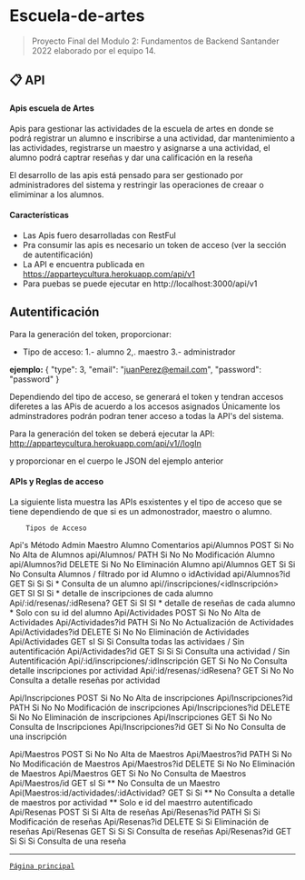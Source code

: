 # Escuela-de-artes

>Proyecto Final del Modulo 2: Fundamentos de Backend Santander 2022 elaborado por el equipo 14.

## 📋 API

#### Apis escuela de Artes
Apis para gestionar las actividades de la escuela de artes en donde se podrá registrar un alumno e inscribirse a una actividad, dar mantenimiento a las actividades, registrarse un maestro y asignarse a una actividad, el alumno podrá captrar reseñas y dar una calificación en la reseña

El desarrollo de las apis está pensado para ser gestionado por administradores del sistema y restringir las operaciones de creaar o elimiminar a los alumnos.

#### Características
- Las Apis fuero desarrolladas con RestFul
- Pra consumir las apis es necesario un token de acceso (ver la sección de autentificación)
- La API e encuentra publicada en https://apparteycultura.herokuapp.com/api/v1
- Para puebas se puede ejecutar en http://localhost:3000/api/v1

## Autentificación
Para la generación del token, proporcionar:
- Tipo de acceso:
    1.- alumno
    2,. maestro
    3.- administrador

**ejemplo:**
{
	"type": 3,
	"email": "juanPerez@email.com",
	"password": "password"
}

Dependiendo del tipo de acceso, se generará el token y tendran accesos diferetes a las APis de acuerdo a los accesos asignados
Únicamente los adminstradores podrán podran tener acceso a todas la API's del sistema.

Para la generación del token se deberá ejecutar la API: 
http://apparteycultura.herokuapp.com/api/v1//logIn

y proporcionar en el cuerpo le JSON del ejemplo anterior

#### APIs y Reglas de acceso
La siguiente lista muestra las APIs esxistentes y el tipo de acceso que se tiene dependiendo de que si es un admonostrador, maestro o alumno.

		Tipos de Acceso			
Api's	Método	Admin	Maestro	Alumno	Comentarios
api/Alumnos	POST	Si	No	No	Alta de Alumnos
api/Alumnos/<id>	PATH	Si	No	No	Modificación Alumno
api/Alumnos?id	DELETE	Si	No	No	Eliminación Alumno
api/Alumnos	GET	Si	Si	No	Consulta Alumnos / filtrado por id Alumno o idActividad
api/Alumnos?id	GET	Si	Si	Si *	Consulta de un alumno
api/<id>/inscripciones/<idInscripción>	GET	SI	SI	Si *	detalle de inscripciones de cada alumno
Api/:id/resenas/:idResena?	GET	Si	SI	SI *	detalle de reseñas de cada alumno
					* Solo con su id del alumno
Api/Actividades	POST	Si	No	No	Alta de Actividades
Api/Actividades?id	PATH	Si	No	No	Actualización de Actividades
Api/Actividades?id	DELETE	Si	No	No	Eliminación de Actividades
Api/Actividades	GET	sI	Si	Si	Consulta todas las actividaes / Sin autentificación
Api/Actividades?id	GET	Si	Si	Si	Consulta una actividad / Sin Autentificación
Api/:id/inscripciones/:idInscripción	GET	Si	No	No	Consulta detalle inscripciones por actividad
Api/:id/resenas/:idResena?	GET	Si	No	No	Consulta a detalle reseñas por actividad
					
Api/Inscripciones	POST	Si	No	No	Alta de inscripciones
Api/Inscripciones?id	PATH	Si	No	No	Modificación de inscripciones
Api/Inscripciones?id	DELETE	Si	No	No	Eliminación de inscripciones
Api/Inscripciones	GET	Si	No	No	Consulta de Inscripciones
Api/Inscripciones?id	GET	Si	No	No	Consulta de una inscripción
					
Api/Maestros	POST	Si	No	No	Alta de Maestros
Api/Maestros?id	PATH	Si	No	No	Modificación de Maestros
Api/Maestros?id	DELETE	Si	No	No	Eliminación de Maestros
Api/Maestros	GET	Si	No	No	Consulta de Maestros
Api/Maestros/id	GET	sI	Si **	No	Consulta de un Maestro
Api(Maestros:id/actividades/:idActividad?	GET	Si	Si **	No	Consulta a detalle de maestros por actividad
					** Solo e id del maestrro autentificado
Api/Resenas	POST	Si		Si	Alta de reseñas
Api/Resenas?id	PATH	Si		Si	Modificación de reseñas
Api/Resenas?id	DELETE	Si		Si	Eliminación de reseñas
Api/Resenas	GET	Si	Si	Si	Consulta de reseñas
Api/Resenas?id	GET	Si	Si	Si	Consulta de una reseña




-------
[`Página principal`](../README.md)
